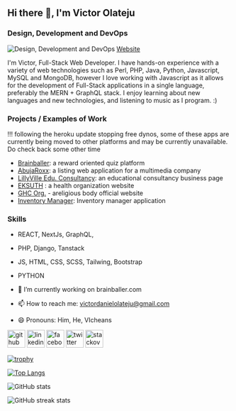 ## Hi there 👋, I'm Victor Olateju
### Design, Development and DevOps
![Design, Development and DevOps](https://res.cloudinary.com/brainballer/image/upload/v1628528863/Victor_Olateju_hkkucz.png)
[Website](victor-olateju.com)

I'm Victor, Full-Stack Web Developer. I have hands-on experience with a variety of web technologies such as Perl, PHP, Java, Python, Javascript, MySQL and MongoDB, however I love working with Javascript as it allows for the development of Full-Stack applications in a single language, preferably the MERN + GraphQL stack.
I enjoy learning about new languages and new technologies, and listening to music as I program. :)

### Projects / Examples of Work

!!! following the heroku update stopping free dynos, some of these apps are currently being moved to other platforms 
and may be currently unavailable. Do check back some other time

- [Brainballer](https://baller-update.vercel.app/): a reward oriented quiz platform 
- [AbujaRoxx](https://roxx-six.vercel.app/): a listing web application for a multimedia company
- [LillyVille Edu. Consultancy](https://lilyvilleeduconsult.com/): an educational consultancy business page
- [EKSUTH](https://eksuth-ard.vercel.app/) : a health organization website
- [GHC Org.](https://ghcadoekiti.netlify.app/) - areligious body official website
- [Inventory Manager](https://infallible-shannon-63fb50.netlify.app/): Inventory manager application


### Skills
- REACT, NextJs, GraphQL, 
- PHP, Django, Tanstack
- JS, HTML, CSS, SCSS, Tailwing, Bootstrap
- PYTHON

- 🔭 I’m currently working on brainballer.com 
- 📫 How to reach me: victordanielolateju@gmail.com 
- 😄 Pronouns: Him, He, VIcheans 


[<img src='https://cdn.jsdelivr.net/npm/simple-icons@3.0.1/icons/github.svg' alt='github' height='40'>](https://github.com/https://github.com/Vicheans)  [<img src='https://cdn.jsdelivr.net/npm/simple-icons@3.0.1/icons/linkedin.svg' alt='linkedin' height='40'>](https://www.linkedin.com/in/https://www.linkedin.com/in/victor-daniel-olateju-7a629116a//)  [<img src='https://cdn.jsdelivr.net/npm/simple-icons@3.0.1/icons/facebook.svg' alt='facebook' height='40'>](https://www.facebook.com/https://www.facebook.com/victor.olateju.90)  [<img src='https://cdn.jsdelivr.net/npm/simple-icons@3.0.1/icons/twitter.svg' alt='twitter' height='40'>](https://twitter.com/https://twitter.com/_Vicheans?s=09)  [<img src='https://cdn.jsdelivr.net/npm/simple-icons@3.0.1/icons/stackoverflow.svg' alt='stackoverflow' height='40'>](https://stackoverflow.com/users/https://stackoverflow.com/users/11484914/vicheans)  

[![trophy](https://github-profile-trophy.vercel.app/?username=Vicheans)](https://github.com/vicheans/github-profile-trophy)

[![Top Langs](https://github-readme-stats.vercel.app/api/top-langs/?username=Vicheans)](https://github.com/vicheans/github-readme-stats)

![GitHub stats](https://github-readme-stats.vercel.app/api?username=Vicheans&show_icons=true&count_private=true)  

![GitHub streak stats](https://github-readme-streak-stats.herokuapp.com/?user=Vicheans)  

<!-- ![GitHub metrics](https://metrics.lecoq.io/vicheans)  
![GitHub Activity Graph](https://activity-graph.herokuapp.com/graph?username=vicheans)


![Profile views](https://gpvc.arturio.dev/vicheans)  -->
